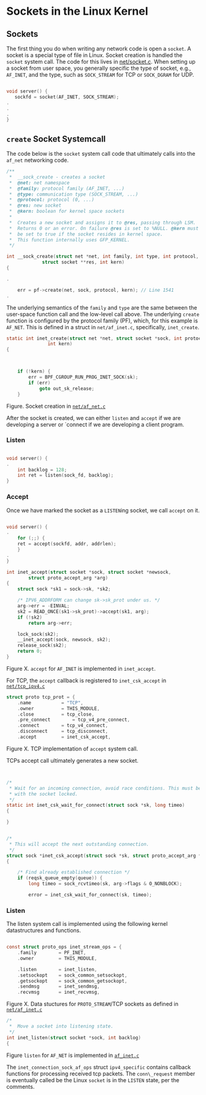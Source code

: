 # Sockets in the Linux Kernel


## Sockets

The first thing you do when writing any network code is open a `socket`. A socket is a special type 
of file in Linux. Socket creation is handled the `socket` system call. The code for this
lives in [net/socket.c](https://github.com/torvalds/linux/blob/master/net/socket.c#L1621). When 
setting up a socket from user space, you generally specific the type of socket, e.g., `AF_INET`,
and the type, such as `SOCK_STREAM` for TCP or `SOCK_DGRAM` for UDP.

```c

void server() {
   sockfd = socket(AF_INET, SOCK_STREAM);
.
.
.
}
```


## `create` Socket Systemcall

The code below is the `socket` system call code that ultimately calls into the `af_net` 
networking code.

```c
/**
 *	__sock_create - creates a socket
 *	@net: net namespace
 *	@family: protocol family (AF_INET, ...)
 *	@type: communication type (SOCK_STREAM, ...)
 *	@protocol: protocol (0, ...)
 *	@res: new socket
 *	@kern: boolean for kernel space sockets
 *
 *	Creates a new socket and assigns it to @res, passing through LSM.
 *	Returns 0 or an error. On failure @res is set to %NULL. @kern must
 *	be set to true if the socket resides in kernel space.
 *	This function internally uses GFP_KERNEL.
 */

int __sock_create(struct net *net, int family, int type, int protocol,
			 struct socket **res, int kern)
{

.

	err = pf->create(net, sock, protocol, kern); // Line 1541
.

```

The underlying semantics of the `family` and `type` are the same between the user-space function
call and the low-level call above. The underlying `create` function is configured by the
protocol family (PF), which, for this example is `AF_NET`. This is defined in a struct in `net/af_inet.c`,
specifically, `inet_create`.

```c
static int inet_create(struct net *net, struct socket *sock, int protocol,
		       int kern)
{



	if (!kern) {
		err = BPF_CGROUP_RUN_PROG_INET_SOCK(sk);
		if (err)
			goto out_sk_release;
	}

```
Figure. Socket creation in [`net/af_net.c`](https://github.com/torvalds/linux/blob/master/net/ipv4/af_inet.c#L252)

After the socket is created, we can either `listen` and `accept` if we are developing a server or `connect if we  are developing a client program.

### Listen

```c

void server() {
.
    int backlog = 128;
    int ret = listen(sock_fd, backlog);
}
```

### Accept

Once we have marked the socket as a `LISTEN`ing socket, we call `accept` on it.

```c

void server() {
.
    for (;;) {
	ret = accept(sockfd, addr, addrlen);
    }
.
}

```

```c
int inet_accept(struct socket *sock, struct socket *newsock,
		struct proto_accept_arg *arg)
{
	struct sock *sk1 = sock->sk, *sk2;

	/* IPV6_ADDRFORM can change sk->sk_prot under us. */
	arg->err = -EINVAL;
	sk2 = READ_ONCE(sk1->sk_prot)->accept(sk1, arg);
	if (!sk2)
		return arg->err;

	lock_sock(sk2);
	__inet_accept(sock, newsock, sk2);
	release_sock(sk2);
	return 0;
}

```
Figure X. `accept` for `AF_INET` is implemented in `inet_accept`.


For TCP, the `accept` callback is registered to `inet_csk_accept` in [`net/tcp_ipv4.c`](https://github.com/torvalds/linux/blob/master/net/ipv4/tcp_ipv4.c)

```c
struct proto tcp_prot = {
	.name			= "TCP",
	.owner			= THIS_MODULE,
	.close			= tcp_close,
	.pre_connect		= tcp_v4_pre_connect,
	.connect		= tcp_v4_connect,
	.disconnect		= tcp_disconnect,
	.accept			= inet_csk_accept,

```
Figure X. TCP implementation of `accept` system call.

TCPs accept call ultimately generates a new socket.

```c


/*
 * Wait for an incoming connection, avoid race conditions. This must be called
 * with the socket locked.
 */
static int inet_csk_wait_for_connect(struct sock *sk, long timeo)
{

}


/*
 * This will accept the next outstanding connection.
 */
struct sock *inet_csk_accept(struct sock *sk, struct proto_accept_arg *arg)
{

	/* Find already established connection */
	if (reqsk_queue_empty(queue)) {
		long timeo = sock_rcvtimeo(sk, arg->flags & O_NONBLOCK);

		error = inet_csk_wait_for_connect(sk, timeo);
```

### Listen

The listen system call is implemented using the following kernel datastructures and functions. 

```c

const struct proto_ops inet_stream_ops = {
	.family		   = PF_INET,
	.owner		   = THIS_MODULE,

	.listen		   = inet_listen,
	.setsockopt	   = sock_common_setsockopt,
	.getsockopt	   = sock_common_getsockopt,
	.sendmsg	   = inet_sendmsg,
	.recvmsg	   = inet_recvmsg,
```
Figure X. Data stuctures for `PROTO_STREAM`/TCP sockets as defined in [`net/af_inet.c`](https://github.com/torvalds/linux/blob/master/net/ipv4/af_inet.c#L1052)


```c
/*
 *	Move a socket into listening state.
 */
int inet_listen(struct socket *sock, int backlog)
{

```
Figure `listen` for `AF_NET` is implemented in [`af_inet.c`](https://github.com/torvalds/linux/blob/master/net/ipv4/af_inet.c#L252)


The `inet_connection_sock_af_ops` struct `ipv4_specific` contains callback functions for 
processing received tcp packets. The `conn\_request` member is eventually called be the
Linux `socket` is in the `LISTEN` state, per the comments.
